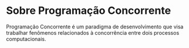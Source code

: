 # Sobre Programação Concorrente

Programação Concorrente é um paradigma de desenvolvimento que visa trabalhar fenômenos relacionados à concorrência entre dois processos computacionais. 
